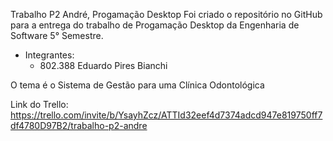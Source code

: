 Trabalho P2 André, Progamação Desktop
Foi criado o repositório no GitHub para a entrega do trabalho de Progamação Desktop da Engenharia de Software 5° Semestre.

* Integrantes:
  - 802.388 Eduardo Pires Bianchi

O tema é o Sistema de Gestão para uma Clínica Odontológica

Link do Trello:
https://trello.com/invite/b/YsayhZcz/ATTId32eef4d7374adcd947e819750ff7df4780D97B2/trabalho-p2-andre
